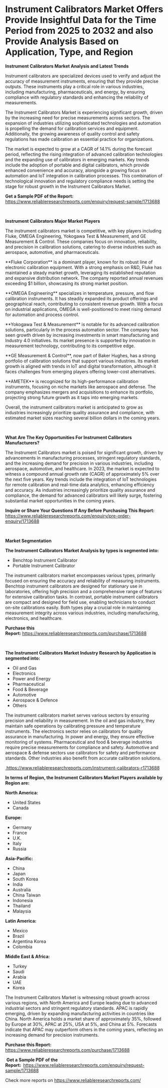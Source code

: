 <p><h1>Instrument Calibrators Market Offers Provide Insightful Data for the Time Period from 2025 to 2032 and also Provide Analysis Based on Application, Type, and Region</h1></p><p><strong>Instrument Calibrators Market Analysis and Latest Trends</strong></p>
<p><p>Instrument calibrators are specialized devices used to verify and adjust the accuracy of measurement instruments, ensuring that they provide precise outputs. These instruments play a critical role in various industries, including manufacturing, pharmaceuticals, and energy, by ensuring compliance with regulatory standards and enhancing the reliability of measurements.</p><p>The Instrument Calibrators Market is experiencing significant growth, driven by the increasing need for precise measurements across sectors. The expansion of industries utilizing sophisticated technologies and automation is propelling the demand for calibration services and equipment. Additionally, the growing awareness of quality control and safety regulations has made calibration an essential practice for organizations.</p><p>The market is expected to grow at a CAGR of 14.1% during the forecast period, reflecting the rising integration of advanced calibration technologies and the expanding use of calibrators in emerging markets. Key trends include the adoption of portable and digital calibrators, which provide enhanced convenience and accuracy, alongside a growing focus on automation and IoT integration in calibration processes. This combination of technological innovation and regulatory compliance needs is setting the stage for robust growth in the Instrument Calibrators Market.</p></p>
<p><strong>Get a Sample PDF of the Report:&nbsp;</strong> <a href="https://www.reliableresearchreports.com/enquiry/request-sample/1713688?utm_campaign=2197&utm_medium=2&utm_source=Github&utm_content=ia&utm_term=16022025&utm_id=instrument-calibrators">https://www.reliableresearchreports.com/enquiry/request-sample/1713688</a></p>
<p>&nbsp;</p>
<p><strong>Instrument Calibrators Major Market Players</strong></p>
<p><p>The instrument calibrators market is competitive, with key players including Fluke, OMEGA Engineering, Yokogawa Test & Measurement, and GE Measurement & Control. These companies focus on innovation, reliability, and precision in calibration solutions, catering to diverse industries such as aerospace, automotive, and pharmaceuticals.</p><p>**Fluke Corporation** is a dominant player, known for its robust line of electronic calibration equipment. With a strong emphasis on R&D, Fluke has maintained a steady market growth, leveraging its established reputation and expansive distribution network. The company reported annual revenues exceeding $1 billion, showcasing its strong market position.</p><p>**OMEGA Engineering** specializes in temperature, pressure, and flow calibration instruments. It has steadily expanded its product offerings and geographical reach, contributing to consistent revenue growth. With a focus on industrial applications, OMEGA is well-positioned to meet rising demand for automation and process control.</p><p>**Yokogawa Test & Measurement** is notable for its advanced calibration solutions, particularly in the process automation sector. The company has seen growth driven by increasing investments in smart manufacturing and Industry 4.0 initiatives. Its market presence is supported by innovation in measurement technology, contributing to its competitive edge.</p><p>**GE Measurement & Control**, now part of Baker Hughes, has a strong portfolio of calibration solutions that support various industries. Its market growth is aligned with trends in IoT and digital transformation, although it faces challenges from emerging players offering lower-cost alternatives.</p><p>**AMETEK** is recognized for its high-performance calibration instruments, focusing on niche markets like aerospace and defense. The company emphasizes mergers and acquisitions to enhance its portfolio, projecting strong future growth as it taps into emerging markets.</p><p>Overall, the instrument calibrators market is anticipated to grow as industries increasingly prioritize quality assurance and compliance, with estimated market sizes reaching several billion dollars in the coming years.</p></p>
<p>&nbsp;</p>
<p><strong>What Are The Key Opportunities For Instrument Calibrators Manufacturers?</strong></p>
<p><p>The Instrument Calibrators market is poised for significant growth, driven by advancements in manufacturing processes, stringent regulatory standards, and the increasing demand for precision in various industries, including aerospace, automotive, and healthcare. In 2023, the market is expected to witness a compound annual growth rate (CAGR) of approximately 5% over the next five years. Key trends include the integration of IoT technologies for remote calibration and real-time data analytics, enhancing efficiency and accuracy. As industries increasingly prioritize quality assurance and compliance, the demand for advanced calibrators will likely surge, fostering substantial market opportunities in the coming years.</p></p>
<p><strong>Inquire or Share Your Questions If Any Before Purchasing This Report:</strong> <a href="https://www.reliableresearchreports.com/enquiry/pre-order-enquiry/1713688?utm_campaign=2197&utm_medium=2&utm_source=Github&utm_content=ia&utm_term=16022025&utm_id=instrument-calibrators">https://www.reliableresearchreports.com/enquiry/pre-order-enquiry/1713688</a></p>
<p>&nbsp;</p>
<p><strong>Market Segmentation</strong></p>
<p><strong>The Instrument Calibrators Market Analysis by types is segmented into:</strong></p>
<p><ul><li>Benchtop Instrument Calibrator</li><li>Portable Instrument Calibrator</li></ul></p>
<p><p>The instrument calibrators market encompasses various types, primarily focused on ensuring the accuracy and reliability of measuring instruments. Benchtop instrument calibrators are designed for stationary use in laboratories, offering high precision and a comprehensive range of features for extensive calibration tasks. In contrast, portable instrument calibrators are compact and designed for field use, enabling technicians to conduct on-site calibrations easily. Both types play a crucial role in maintaining measurement integrity across various industries, including manufacturing, electronics, and healthcare.</p></p>
<p><strong>Purchase this Report:&nbsp;</strong><a href="https://www.reliableresearchreports.com/purchase/1713688?utm_campaign=2197&utm_medium=2&utm_source=Github&utm_content=ia&utm_term=16022025&utm_id=instrument-calibrators">https://www.reliableresearchreports.com/purchase/1713688</a></p>
<p>&nbsp;</p>
<p><strong>The Instrument Calibrators Market Industry Research by Application is segmented into:</strong></p>
<p><ul><li>Oil and Gas</li><li>Electronics</li><li>Power and Energy</li><li>Pharmaceutical</li><li>Food & Beverage</li><li>Automotive</li><li>Aerospace & Defence</li><li>Others</li></ul></p>
<p><p>The instrument calibrators market serves various sectors by ensuring precision and reliability in measurement. In the oil and gas industry, they maintain safe operations by calibrating pressure and temperature instruments. The electronics sector relies on calibrators for quality assurance in manufacturing. In power and energy, they ensure effective monitoring of systems. Pharmaceutical and food & beverage industries require precise measurements for compliance and safety. Automotive and aerospace & defense sectors use calibrators for safety and performance standards. Other industries also benefit from accurate calibration solutions.</p></p>
<p><a href="https://www.reliableresearchreports.com/instrument-calibrators-r1713688?utm_campaign=2197&utm_medium=2&utm_source=Github&utm_content=ia&utm_term=16022025&utm_id=instrument-calibrators">&nbsp;https://www.reliableresearchreports.com/instrument-calibrators-r1713688</a></p>
<p><strong>In terms of Region, the Instrument Calibrators Market Players available by Region are:</strong></p>
<p>
    <p> <strong> North America: </strong>
        <ul>
            <li>United States</li>
            <li>Canada</li>
        </ul>
        </p> 
    <p> <strong> Europe: </strong>
        <ul>
            <li>Germany</li>
            <li>France</li>
            <li>U.K.</li>
            <li>Italy</li>
            <li>Russia</li>
        </ul>
        </p> 
    <p> <strong> Asia-Pacific: </strong>
        <ul>
            <li>China</li>
            <li>Japan</li>
            <li>South Korea</li>
            <li>India</li>
            <li>Australia</li>
            <li>China Taiwan</li>
            <li>Indonesia</li>
            <li>Thailand</li>
            <li>Malaysia</li>
        </ul>
        </p> 
    <p> <strong> Latin America: </strong>
        <ul>
            <li>Mexico</li>
            <li>Brazil</li>
            <li>Argentina Korea</li>
            <li>Colombia</li>
        </ul>
        </p> 
    <p> <strong> Middle East & Africa: </strong>
        <ul>
            <li>Turkey</li>
            <li>Saudi</li>
            <li>Arabia</li>
            <li>UAE</li>
            <li>Korea</li>
        </ul>
    </p>
    </p>
<p><p>The Instrument Calibrators Market is witnessing robust growth across various regions, with North America and Europe leading due to advanced industrial sectors and stringent regulatory standards. APAC is rapidly emerging, driven by expanding manufacturing activities in countries like China. North America holds a market share of approximately 35%, followed by Europe at 30%, APAC at 25%, USA at 5%, and China at 5%. Forecasts indicate that APAC may outperform others in the coming years, reflecting an increasing demand for precision instruments.</p></p>
<p><strong>Purchase this Report: </strong><a href="https://www.reliableresearchreports.com/purchase/1713688?utm_campaign=2197&utm_medium=2&utm_source=Github&utm_content=ia&utm_term=16022025&utm_id=instrument-calibrators">https://www.reliableresearchreports.com/purchase/1713688</a></p>
<p>&nbsp;<strong>Get a Sample PDF of the Report:&nbsp;&nbsp;</strong><a href="https://www.reliableresearchreports.com/enquiry/request-sample/1713688?utm_campaign=2197&utm_medium=2&utm_source=Github&utm_content=ia&utm_term=16022025&utm_id=instrument-calibrators">https://www.reliableresearchreports.com/enquiry/request-sample/1713688</a></p>
<p><strong></strong></p>
<p>Check more reports on <a href="https://www.reliableresearchreports.com/?utm_campaign=2197&utm_medium=2&utm_source=Github&utm_content=ia&utm_term=16022025&utm_id=instrument-calibrators">https://www.reliableresearchreports.com/</a></p>